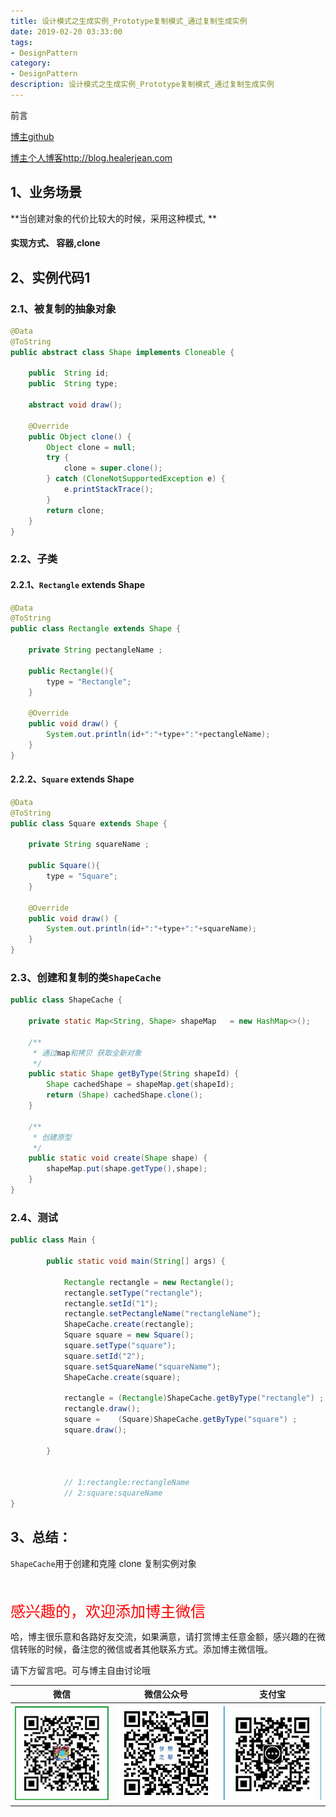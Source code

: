```yaml
---
title: 设计模式之生成实例_Prototype复制模式_通过复制生成实例
date: 2019-02-20 03:33:00
tags: 
- DesignPattern
category: 
- DesignPattern
description: 设计模式之生成实例_Prototype复制模式_通过复制生成实例
---
```





前言     

[博主github](https://github.com/HealerJean)      

[博主个人博客http://blog.healerjean.com](http://HealerJean.github.io)    



## 1、业务场景



**当创建对象的代价比较大的时候，采用这种模式,      **



#### 实现方式、 容器,clone



## 2、实例代码1

### 2.1、被复制的抽象对象

```java
@Data
@ToString
public abstract class Shape implements Cloneable {

    public  String id;
    public  String type;

    abstract void draw();

    @Override
    public Object clone() {
        Object clone = null;
        try {
            clone = super.clone();
        } catch (CloneNotSupportedException e) {
            e.printStackTrace();
        }
        return clone;
    }
}
```



### 2.2、子类

#### 2.2.1、`Rectangle` extends Shape

```java
@Data
@ToString
public class Rectangle extends Shape {

    private String pectangleName ;

    public Rectangle(){
        type = "Rectangle";
    }

    @Override
    public void draw() {
        System.out.println(id+":"+type+":"+pectangleName);
    }
}

```



#### 2.2.2、`Square` extends Shape

```java
@Data
@ToString
public class Square extends Shape {

    private String squareName ;

    public Square(){
        type = "Square";
    }

    @Override
    public void draw() {
        System.out.println(id+":"+type+":"+squareName);
    }
}

```





### 2.3、创建和复制的类`ShapeCache`



```java
public class ShapeCache {

    private static Map<String, Shape> shapeMap   = new HashMap<>();

    /**
     * 通过map和拷贝 获取全新对象
     */
    public static Shape getByType(String shapeId) {
        Shape cachedShape = shapeMap.get(shapeId);
        return (Shape) cachedShape.clone();
    }

    /**
     * 创建原型
     */
    public static void create(Shape shape) {
        shapeMap.put(shape.getType(),shape);
    }
}

```



### 2.4、测试



```java
public class Main {

        public static void main(String[] args) {

            Rectangle rectangle = new Rectangle();
            rectangle.setType("rectangle");
            rectangle.setId("1");
            rectangle.setPectangleName("rectangleName");
            ShapeCache.create(rectangle);
            Square square = new Square();
            square.setType("square");
            square.setId("2");
            square.setSquareName("squareName");
            ShapeCache.create(square);

            rectangle = (Rectangle)ShapeCache.getByType("rectangle") ;
            rectangle.draw();
            square =    (Square)ShapeCache.getByType("square") ;
            square.draw();

        }
    
    
            // 1:rectangle:rectangleName
            // 2:square:squareName
}

```



## 3、总结：

`ShapeCache`用于创建和克隆 clone 复制实例对象



















<br/>
<br/>

<font  color="red" size="5" >     
感兴趣的，欢迎添加博主微信
 </font>

<br/>



哈，博主很乐意和各路好友交流，如果满意，请打赏博主任意金额，感兴趣的在微信转账的时候，备注您的微信或者其他联系方式。添加博主微信哦。    

请下方留言吧。可与博主自由讨论哦

|微信 | 微信公众号|支付宝|
|:-------:|:-------:|:------:|
| ![微信](https://raw.githubusercontent.com/HealerJean/HealerJean.github.io/master/assets/img/tctip/weixin.jpg)|![微信公众号](https://raw.githubusercontent.com/HealerJean/HealerJean.github.io/master/assets/img/my/qrcode_for_gh_a23c07a2da9e_258.jpg)|![支付宝](https://raw.githubusercontent.com/HealerJean/HealerJean.github.io/master/assets/img/tctip/alpay.jpg) |



<!-- Gitalk 评论 start  -->

<link rel="stylesheet" href="https://unpkg.com/gitalk/dist/gitalk.css">

<script src="https://unpkg.com/gitalk@latest/dist/gitalk.min.js"></script> 
<div id="gitalk-container"></div>    
 <script type="text/javascript">
    var gitalk = new Gitalk({
		clientID: `1d164cd85549874d0e3a`,
		clientSecret: `527c3d223d1e6608953e835b547061037d140355`,
		repo: `HealerJean.github.io`,
		owner: 'HealerJean',
		admin: ['HealerJean'],
		id: 'tIADLkZWJwSpOVly',
    });
    gitalk.render('gitalk-container');
</script> 


<!-- Gitalk end -->

